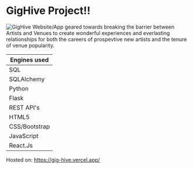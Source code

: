 # GigHive Project!!
![GigHive](https://github.com/WyattChase/TGH/assets/110052742/a317994c-b793-4a6d-8d0e-051737b40040)
Website/App geared towards breaking the barrier between Artists and Venues to create wonderful experiences and everlasting relationships for both the careers of prospevtive new artists and the tenure of venue popularity.

| Engines used  |
| ------------- |
| SQL           |
| SQLAlchemy    |
| Python        |
| Flask         |
| REST API's    |
| HTML5         |
| CSS/Bootstrap |
| JavaScript    |
| React.Js      |



Hosted on:
https://gig-hive.vercel.app/
